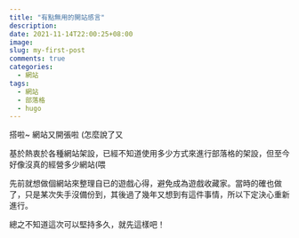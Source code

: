 ```yaml
---
title: "有點無用的開站感言"
description: 
date: 2021-11-14T22:00:25+08:00
image: 
slug: my-first-post
comments: true
categories:
  - 網站
tags:
  - 網站
  - 部落格
  - hugo
---
```

搭啦~ 網站又開張啦 (怎麼說了又

基於熱衷於各種網站架設，已經不知道使用多少方式來進行部落格的架設，但至今好像沒真的經營多少網站(喂

先前就想做個網站來整理自已的遊戲心得，避免成為遊戲收藏家。當時的確也做了，只是某次失手沒備份到，其後過了幾年又想到有這件事情，所以下定決心重新進行。

總之不知道這次可以堅持多久，就先這樣吧！